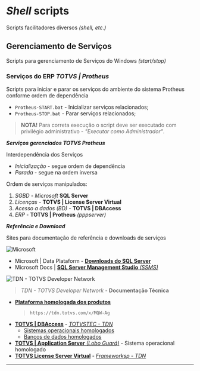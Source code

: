 # *Shell* scripts
Scripts facilitadores diversos *(shell, etc.)*

## Gerenciamento de Serviços
Scripts para gerenciamento de Serviços do Windows *(start/stop)*

### Serviços do ERP ***TOTVS | Protheus***
Scripts para iniciar e parar os serviços do ambiente do sistema Protheus conforme ordem de dependência

- `Protheus-START.bat` - Inicializar serviços relacionados;
- `Protheus-STOP.bat` - Parar serviços relacionados;

> **NOTA!** Para correta execução o script deve ser executado com privilégio administrativo - *"Executar como Administrador"*.

***Serviços gerenciados TOTVS Protheus***

Interdependência dos Serviços

- *Inicialização* - segue ordem de dependência
- *Parada* - segue na ordem inversa

Ordem de serviços manipulados:

1. *SGBD* - *Microsoft* **SQL Server**
2. *Licenças* - **TOTVS | License Server Virtual**
3. *Acesso a dados (BD)* - **TOTVS | DBAccess**
4. *ERP* - **TOTVS | Protheus** *(pppserver)*

***Referência e Download***

Sites para documentação de referência e downloads de serviços

![*Microsoft*](https://img-prod-cms-rt-microsoft-com.akamaized.net/cms/api/am/imageFileData/RE1Mu3b?ver=5c31)

- Microsoft | Data Plataform - [**Downloads do SQL Server**][MSSQL]
- Microsoft Docs | [**SQL Server Management Studio** *(SSMS)*][SSMS]

![TDN - TOTVS Developer Network](https://tdn.engpro.totvs.com.br/download/attachments/327682/atl.site.logo?version=2&modificationDate=1533936917000&api=v2)
> *TDN - TOTVS Developer Network* - **Documentação Técnica**

- [**Plataforma homologada dos produtos**][HOMOLOGADO]
  > `https://tdn.totvs.com/x/MQW-Ag`
- [**TOTVS | DBAccess**][DBACCESS] - [*TOTVSTEC - TDN*][TOTVSTEC]
  - [Sistemas operacionais homologados][DBACCESS-SO]
  - [Bancos de dados homologados][DBACCESS-BD]
- [**TOTVS | Application Server** *(Lobo Guará)*][APPSERVER-SO] - Sistema operacional homologado
- [**TOTVS License Server Virtual**][LSVirtual] - [*Frameworksp - TDN*][FRAMEWORK]

---

[MSSQL]: https://www.microsoft.com/pt-br/sql-server/sql-server-downloads "Experimente o SQL Server na infraestrutura local ou na nuvem"
[SSMS]: https://docs.microsoft.com/pt-br/sql/ssms/download-sql-server-management-studio-ssms?view=sql-server-ver15 "Baixar o SQL Server Management Studio (SSMS) - SQL Server Management Studio (SSMS) | Microsoft Docs"
[HOMOLOGADO]: https://tdn.totvs.com/display/tec/Plataforma+homologada+dos+produtos
[FRAMEWORK]: https://tdn.engpro.totvs.com.br/display/framework/Framework
[TOTVSTEC]: https://tdn.engpro.totvs.com.br/display/tec/Home "https://tdn.totvs.com/x/6IJc"
[LSVirtual]: https://tdn.engpro.totvs.com.br/display/framework/TOTVS+License+Server+Virtual "https://tdn.totvs.com/x/lPKRDg"
[DBACCESS]: https://tdn.engpro.totvs.com.br/display/tec/DBAccess "https://tdn.totvs.com/x/SIlc"
[DBACCESS-SO]: https://tdn.totvs.com/display/tec/DBAccess+-+Sistemas+operacionais
[DBACCESS-BD]: https://tdn.totvs.com/display/tec/DBAccess+-+Banco+de+dados
[APPSERVER-SO]: https://tdn.totvs.com/pages/viewpage.action?pageId=452690307 "Sistema operacional homologado para o TOTVS | Application Server Lobo Guará"

